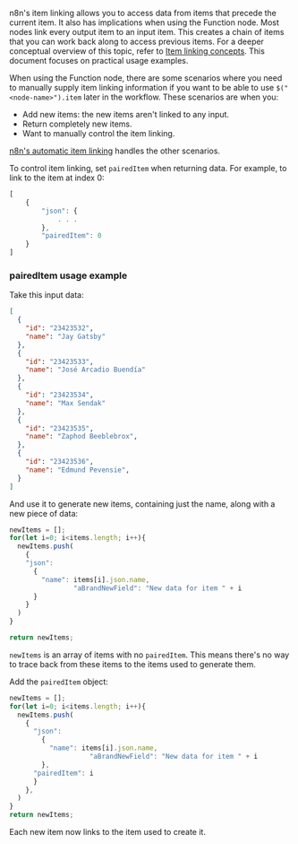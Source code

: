 n8n's item linking allows you to access data from items that precede the current item. It also has implications when using the Function node. Most nodes link every output item to an input item. This creates a chain of items that you can work back along to access previous items. For a deeper conceptual overview of this topic, refer to [Item linking concepts](/data/data-mapping/data-item-linking/item-linking-concepts). This document focuses on practical usage examples.

When using the Function node, there are some scenarios where you need to manually supply item linking information if you want to be able to use `$("<node-name>").item` later in the workflow. These scenarios are when you:

* Add new items: the new items aren't linked to any input.
* Return completely new items.
* Want to manually control the item linking.

[n8n's automatic item linking](/data/data-mapping/data-item-linking/item-linking-concepts/) handles the other scenarios.

To control item linking, set `pairedItem` when returning data. For example, to link to the item at index 0:

```js
[
	{
		"json": {
			. . . 
		},
		"pairedItem": 0
	}
]
```


### pairedItem usage example

Take this input data:

```json
[
  {
    "id": "23423532",
    "name": "Jay Gatsby"
  },
  {
    "id": "23423533",
    "name": "José Arcadio Buendía"
  },
  {
    "id": "23423534",
    "name": "Max Sendak"
  },
  {
    "id": "23423535",
    "name": "Zaphod Beeblebrox",
  },
  {
    "id": "23423536",
    "name": "Edmund Pevensie",
  }
]
```

And use it to generate new items, containing just the name, along with a new piece of data:

```js
newItems = [];
for(let i=0; i<items.length; i++){
  newItems.push(
    {
    "json":
      {
        "name": items[i].json.name,
				"aBrandNewField": "New data for item " + i
      }
    }
  )
}

return newItems;
```

`newItems` is an array of items with no `pairedItem`. This means there's no way to trace back from these items to the items used to generate them.

Add the `pairedItem` object:

```js
newItems = [];
for(let i=0; i<items.length; i++){
  newItems.push(
    {
      "json":
        {
          "name": items[i].json.name,
					"aBrandNewField": "New data for item " + i
        },
      "pairedItem": i
      }
    },    
  )
}
return newItems;
```

Each new item now links to the item used to create it.
